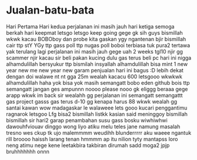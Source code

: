 # Jualan-batu-bata
Hari Pertama
Hari kedua perjalanan ini masih jauh
hari ketiga semoga berkah
hari keepmat letsgo
letsgo keep going
gege gk sih guys bismillah
wkwk kacau
BOBOboy dan probe
kita gaskan ygy
ngantenan bjir
bismillah cair
ttp stY YGy
ttp gass poll
ttp nugas poll
boboi
terbiasa tuk pura2 tertawa
yak terulang lagi
perjalanan ini masih jauh
gege uah
2 weeks
tgl10 njir gg
scammer njir
kacau sir
beli pakan kucing dulu
gas terus
beli pc
hari ini nigga
alhamdulillah bersyukur
ttp bismilah
insyallah
alhamdulillah bisa mint 1
new year new me
new year new garam
penjualan hari ini bagus :D
lebih dekat dengan doi
walawe nt nt
gga 25m
wealah kacacu
600 letsgooo
wkwkwk alhamdulillah
haha yok bisa yok
masih semangatt
bobo eden
github bois
ttp semangatt 
jangan ges ampunnn
noooo please nooo
gk eliggg beraaa
gege arapp wkwk
im back sir
wealahh gg
perjalanan ini
semangatt
semangattt
gas project
gasss
gas terus d-10
gg
kenapa harus 88 wkwk
wealah gg
santai kawan
wow madagaskar le
walaweee
lets gooo
kucari penggantimu
ragnarok letsgoo
Lfg bisa2
bismillah listkk
kasian said meninggoy
bismillah
bismillah sir
hari2 garap
penambahan susu
gass bosku
wiwhiwhwi
dawouhfviouav
dinggo wong liyo
atiku melu teles
jane namung masalah tresno
wes ckup tk ujo
malemmmm
weudihh
blunderrrrr
aku waeee
ngantuk rill
broooo
haissh
larang tenan
hmmmm
ap itu nilion
tyty 
mantapss
loro neng atimu
nege kene leetakbira
takbiran dirumah sadd
moga2 jpjp
bruhhhhhhh
onnn
